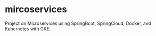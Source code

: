 # mircoservices
Project on Microservices using SpringBoot, SpringCloud, Docker, and Kubernetes with GKE.
